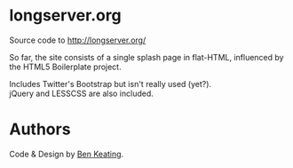 # longserver.org

Source code to http://longserver.org/

So far, the site consists of a single splash page in flat-HTML, influenced by 
the HTML5 Boilerplate project.

Includes Twitter's Bootstrap but isn't really used (yet?).  
jQuery and LESSCSS are also included.

# Authors

Code & Design by [Ben Keating](https://github.com/bkeating/).
